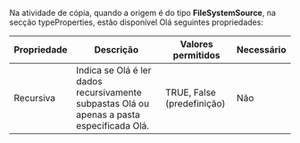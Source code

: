 Na atividade de cópia, quando a origem é do tipo **FileSystemSource**, na secção typeProperties, estão disponível Olá seguintes propriedades:

| Propriedade | Descrição | Valores permitidos | Necessário |
| --- | --- | --- | --- |
| Recursiva |Indica se Olá é ler dados recursivamente subpastas Olá ou apenas a pasta especificada Olá. |TRUE, False (predefinição) |Não |

